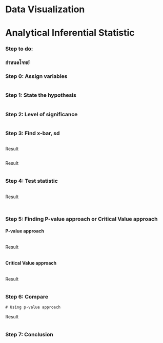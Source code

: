 # Data Visualization

# Analytical Inferential Statistic
### Step to do:

### กำหนดโจทย์



### Step 0: Assign variables

```

```

### Step 1: State the hypothesis

```

```

### Step 2: Level of significance

```

```

### Step 3: Find x-bar, sd

```

```

Result

```

```

Result
```

```
### Step 4: Test statistic

```

```
Result
```
  
```

### Step 5: Finding P-value approach or Critical Value approach
#### P-value approach

```

```
Result
```

```
#### Critical Value approach
```

```
Result
```

```

### Step 6: Compare

```
# Using p-value approach

```
Result
```

```


### Step 7: Conclusion



